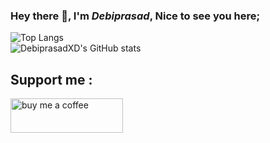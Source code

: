 ### Hey there 👋, I'm ***Debiprasad***, Nice to see you here;
![Top Langs](https://github-readme-stats.vercel.app/api/top-langs/?username=DebXD&layout=compact&count_private=false&bg_color=30,e96443,904e95&title_color=fff&text_color=fff)<br>
![DebiprasadXD's GitHub stats](https://github-readme-stats.vercel.app/api?username=DebXD&show_icons=true&theme=radical&count_private=True&bg_color=30,e96443,904e95&title_color=fff&text_color=fff)

## Support me :
<a href="https://www.buymeacoffee.com/debiprasadxd">
<img src="https://cdn.buymeacoffee.com/buttons/v2/default-yellow.png" alt="buy me a coffee" width="180" height="55" />
</a>

<!-- ![Top Langs](https://github-readme-stats.vercel.app/api/top-langs/?username=DebiprasadXD&layout=compact&)
--!>
<!--
**DebiprasadXD/DebiprasadXD** is a ✨ _special_ ✨ repository because its `README.md` (this file) appears on your GitHub profile.

Here are some ideas to get you started:

- 🔭 I’m currently working on ...
- 🌱 I’m currently learning ...
- 👯 I’m looking to collaborate on ...
- 🤔 I’m looking for help with ...
- 💬 Ask me about ...
- 📫 How to reach me: ...
- 😄 Pronouns: ...
- ⚡ Fun fact: ...
-->
